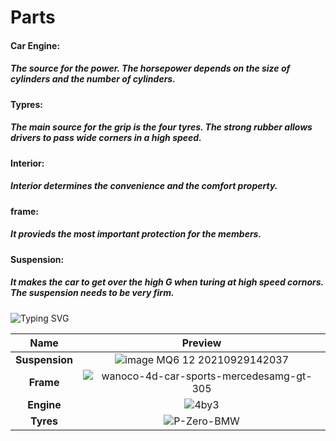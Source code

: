
<h1>Parts</h1>
<body>
<h4>Car Engine: <h5>The source for the power. The horsepower depends on the size of cylinders and the number of cylinders.</h5>
    </h4>

<h4>Typres:
    <h5>The main source for the grip is the four tyres. The strong rubber allows drivers to pass wide corners in a high speed. </h5>
    </h4>

<h4>Interior: <h5>Interior determines the convenience and the comfort property.</h5> </h4>

<h4>frame:</h4> 
<h5>It provieds the most important protection for the members. </h5>

<h4>Suspension:</h4> 
<h5>It makes the car to get over the high G when turing at high speed cornors. The suspension needs to be very firm.</h5>
    
<img src="https://fierce-dawn-45790.herokuapp.com?font=Fira+Code&weight=500&duration=2000&pause=100&color=F71AD8F4&multiline=true&width=435&height=65&lines=View+Your+World+Everywhere;Learn+The+Knowledge+Everytime" alt="Typing SVG" />

|            Name            |                          Preview                            |
| :------------------------: | :--------------------------------------------------------:  |
|       **Suspension**       |  ![image MQ6 12 20210929142037](https://user-images.githubusercontent.com/112147566/204070223-8e223d1b-b2ad-4bc6-8137-d3e2eb2b1a6b.jpeg)    |
|        **Frame**           | ![wanoco-4d-car-sports-mercedesamg-gt-305](https://user-images.githubusercontent.com/112147566/204070224-585c9286-c69a-4a8b-9908-a4fa7694da99.jpg)       |
|       **Engine**           | ![4by3](https://user-images.githubusercontent.com/112147566/204070225-694b0f59-58e2-46a9-bba4-55743a11b8c7.jpeg) |
|        **Tyres**           | ![P-Zero-BMW](https://user-images.githubusercontent.com/112147566/204070402-84817768-9db2-40c9-a19f-b22cf3d71305.jpg)|
